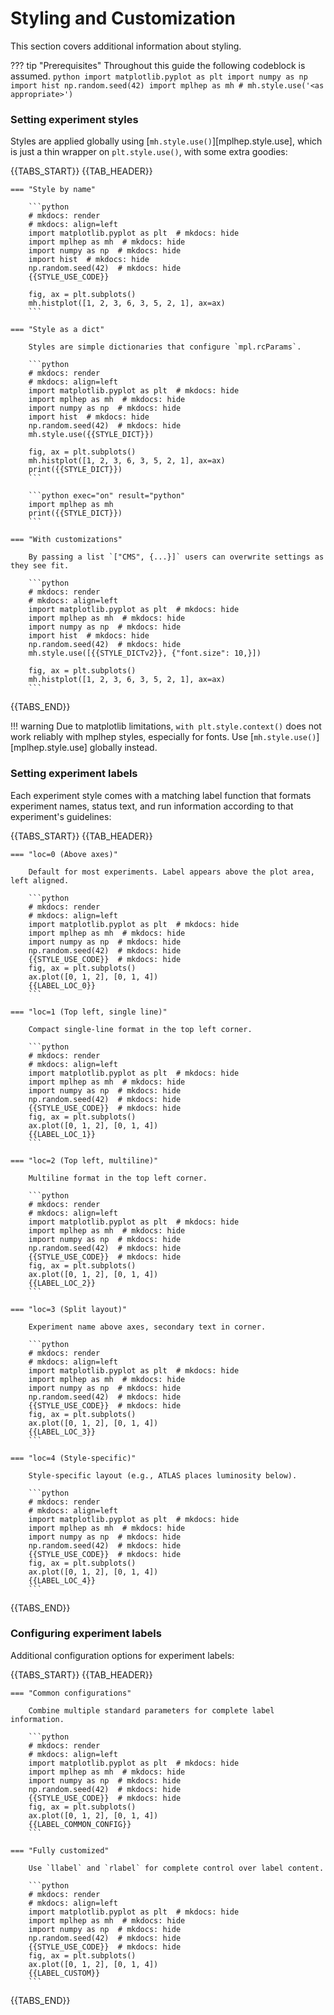 # Styling and Customization

This section covers additional information about styling.

??? tip "Prerequisites"
    Throughout this guide the following codeblock is assumed.
    ```python
    import matplotlib.pyplot as plt
    import numpy as np
    import hist
    np.random.seed(42)
    import mplhep as mh
    # mh.style.use('<as appropriate>')
    ```

### Setting experiment styles

Styles are applied globally using [`mh.style.use()`][mplhep.style.use], which is just a thin wrapper on `plt.style.use()`, with some extra goodies:

{{TABS_START}}
{{TAB_HEADER}}

    === "Style by name"

        ```python
        # mkdocs: render
        # mkdocs: align=left
        import matplotlib.pyplot as plt  # mkdocs: hide
        import mplhep as mh  # mkdocs: hide
        import numpy as np  # mkdocs: hide
        import hist  # mkdocs: hide
        np.random.seed(42)  # mkdocs: hide
        {{STYLE_USE_CODE}}

        fig, ax = plt.subplots()
        mh.histplot([1, 2, 3, 6, 3, 5, 2, 1], ax=ax)
        ```

    === "Style as a dict"

        Styles are simple dictionaries that configure `mpl.rcParams`.

        ```python
        # mkdocs: render
        # mkdocs: align=left
        import matplotlib.pyplot as plt  # mkdocs: hide
        import mplhep as mh  # mkdocs: hide
        import numpy as np  # mkdocs: hide
        import hist  # mkdocs: hide
        np.random.seed(42)  # mkdocs: hide
        mh.style.use({{STYLE_DICT}})

        fig, ax = plt.subplots()
        mh.histplot([1, 2, 3, 6, 3, 5, 2, 1], ax=ax)
        print({{STYLE_DICT}})
        ```

        ```python exec="on" result="python"
        import mplhep as mh
        print({{STYLE_DICT}})
        ```

    === "With customizations"

        By passing a list `["CMS", {...}]` users can overwrite settings as they see fit.

        ```python
        # mkdocs: render
        # mkdocs: align=left
        import matplotlib.pyplot as plt  # mkdocs: hide
        import mplhep as mh  # mkdocs: hide
        import numpy as np  # mkdocs: hide
        import hist  # mkdocs: hide
        np.random.seed(42)  # mkdocs: hide
        mh.style.use([{{STYLE_DICTv2}}, {"font.size": 10,}])

        fig, ax = plt.subplots()
        mh.histplot([1, 2, 3, 6, 3, 5, 2, 1], ax=ax)
        ```


{{TABS_END}}


!!! warning
    Due to matplotlib limitations, `with plt.style.context()` does not work reliably with mplhep styles, especially for fonts. Use [`mh.style.use()`][mplhep.style.use] globally instead.


### Setting experiment labels

Each experiment style comes with a matching label function that formats experiment names, status text, and run information according to that experiment's guidelines:

{{TABS_START}}
{{TAB_HEADER}}

    === "loc=0 (Above axes)"

        Default for most experiments. Label appears above the plot area, left aligned.

        ```python
        # mkdocs: render
        # mkdocs: align=left
        import matplotlib.pyplot as plt  # mkdocs: hide
        import mplhep as mh  # mkdocs: hide
        import numpy as np  # mkdocs: hide
        np.random.seed(42)  # mkdocs: hide
        {{STYLE_USE_CODE}}  # mkdocs: hide
        fig, ax = plt.subplots()
        ax.plot([0, 1, 2], [0, 1, 4])
        {{LABEL_LOC_0}}
        ```

    === "loc=1 (Top left, single line)"

        Compact single-line format in the top left corner.

        ```python
        # mkdocs: render
        # mkdocs: align=left
        import matplotlib.pyplot as plt  # mkdocs: hide
        import mplhep as mh  # mkdocs: hide
        import numpy as np  # mkdocs: hide
        np.random.seed(42)  # mkdocs: hide
        {{STYLE_USE_CODE}}  # mkdocs: hide
        fig, ax = plt.subplots()
        ax.plot([0, 1, 2], [0, 1, 4])
        {{LABEL_LOC_1}}
        ```

    === "loc=2 (Top left, multiline)"

        Multiline format in the top left corner.

        ```python
        # mkdocs: render
        # mkdocs: align=left
        import matplotlib.pyplot as plt  # mkdocs: hide
        import mplhep as mh  # mkdocs: hide
        import numpy as np  # mkdocs: hide
        np.random.seed(42)  # mkdocs: hide
        {{STYLE_USE_CODE}}  # mkdocs: hide
        fig, ax = plt.subplots()
        ax.plot([0, 1, 2], [0, 1, 4])
        {{LABEL_LOC_2}}
        ```

    === "loc=3 (Split layout)"

        Experiment name above axes, secondary text in corner.

        ```python
        # mkdocs: render
        # mkdocs: align=left
        import matplotlib.pyplot as plt  # mkdocs: hide
        import mplhep as mh  # mkdocs: hide
        import numpy as np  # mkdocs: hide
        np.random.seed(42)  # mkdocs: hide
        {{STYLE_USE_CODE}}  # mkdocs: hide
        fig, ax = plt.subplots()
        ax.plot([0, 1, 2], [0, 1, 4])
        {{LABEL_LOC_3}}
        ```

    === "loc=4 (Style-specific)"

        Style-specific layout (e.g., ATLAS places luminosity below).

        ```python
        # mkdocs: render
        # mkdocs: align=left
        import matplotlib.pyplot as plt  # mkdocs: hide
        import mplhep as mh  # mkdocs: hide
        import numpy as np  # mkdocs: hide
        np.random.seed(42)  # mkdocs: hide
        {{STYLE_USE_CODE}}  # mkdocs: hide
        fig, ax = plt.subplots()
        ax.plot([0, 1, 2], [0, 1, 4])
        {{LABEL_LOC_4}}
        ```

{{TABS_END}}

### Configuring experiment labels

Additional configuration options for experiment labels:

{{TABS_START}}
{{TAB_HEADER}}

    === "Common configurations"

        Combine multiple standard parameters for complete label information.

        ```python
        # mkdocs: render
        # mkdocs: align=left
        import matplotlib.pyplot as plt  # mkdocs: hide
        import mplhep as mh  # mkdocs: hide
        import numpy as np  # mkdocs: hide
        np.random.seed(42)  # mkdocs: hide
        {{STYLE_USE_CODE}}  # mkdocs: hide
        fig, ax = plt.subplots()
        ax.plot([0, 1, 2], [0, 1, 4])
        {{LABEL_COMMON_CONFIG}}
        ```

    === "Fully customized"

        Use `llabel` and `rlabel` for complete control over label content.

        ```python
        # mkdocs: render
        # mkdocs: align=left
        import matplotlib.pyplot as plt  # mkdocs: hide
        import mplhep as mh  # mkdocs: hide
        import numpy as np  # mkdocs: hide
        np.random.seed(42)  # mkdocs: hide
        {{STYLE_USE_CODE}}  # mkdocs: hide
        fig, ax = plt.subplots()
        ax.plot([0, 1, 2], [0, 1, 4])
        {{LABEL_CUSTOM}}
        ```

{{TABS_END}}
